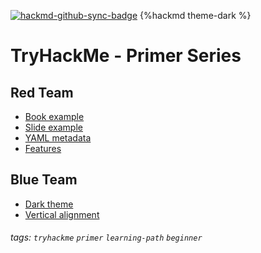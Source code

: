 [![hackmd-github-sync-badge](https://hackmd.io/UUI_Bm4cSySLAp4ff9ZaSw/badge)](https://hackmd.io/UUI_Bm4cSySLAp4ff9ZaSw)
{%hackmd theme-dark %}

# TryHackMe - Primer Series

Red Team
---
- [Book example](/s/book-example)
- [Slide example](/s/slide-example)
- [YAML metadata](/s/yaml-metadata)
- [Features](/s/features)

Blue Team
---
- [Dark theme](/theme-dark?both)
- [Vertical alignment](/theme-vertical-writing?both)

###### tags: `tryhackme` `primer` `learning-path` `beginner`
